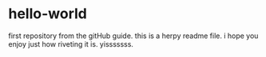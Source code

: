 # hello-world
first repository from the gitHub guide.
this is a herpy readme file. i hope you enjoy just how riveting it is. yisssssss.
